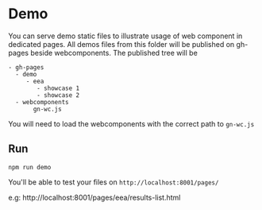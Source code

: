 # Demo

You can serve demo static files to illustrate usage of web component in dedicated pages.
All demos files from this folder will be published on gh-pages beside webcomponents.
The published tree will be

```
- gh-pages
  - demo
     - eea
        - showcase 1
        - showcase 2
  - webcomponents
       gn-wc.js
```

You will need to load the webcomponents with the correct path to `gn-wc.js`

## Run

```shell script
npm run demo
```

You'll be able to test your files on `http://localhost:8001/pages/`

e.g: http://localhost:8001/pages/eea/results-list.html
